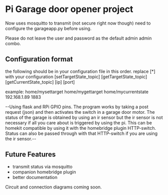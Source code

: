 # Pi Garage door opener project

Now uses mosquitto to transmit (not secure right now though)
need to configure the garageapp.py before using.

Please do not leave the user and password as the default admin admin combo.


## Configuration format

the following should be in your configuration file in this order.
replace [*] with your configuration
[setTargetState_topic]
[getTargetState_topic]
[getCurrentState_topic]
[ip]
[port]

example:
home/mysettarget
home/mygettarget
home/mycurrentstate
192.168.1.89
1883

--Using flask and RPi GPIO pins.
The program works by taking a post request (json)
and then activates the switch in a garage door motor.
The status of the garage is obtained by using an ir sensor
but the ir sensor is not necessary if all you care about is
triggered by using the pi. This can be homekit compatible by
using it with the homebridge plugin HTTP-switch. Status can
also be passed through with that HTTP-switch if you are using
the ir sensor.--

## Future Features

- transmit status via mosquitto
- companion homebridge plugin
- better documentation

Circuit and connection diagrams coming soon.
